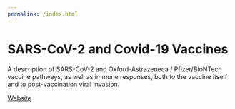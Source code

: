 ```yaml
---
permalink: /index.html
---
```


# SARS-CoV-2 and Covid-19 Vaccines

A description of SARS-CoV-2 and Oxford-Astrazeneca / Pfizer/BioNTech vaccine pathways, as well as immune responses, both to the
vaccine itself and to post-vaccination viral invasion.

[Website](https://chrisnajman.github.io/sars-cov-2-covid-19-vaccines/)
